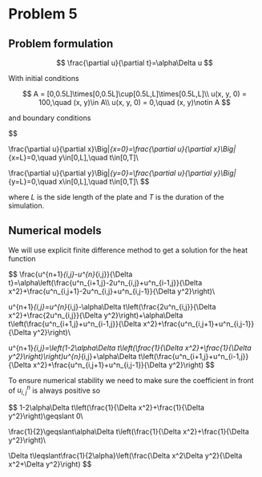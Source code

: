 # Problem 5

## Problem formulation

$$
\frac{\partial u}{\partial t}=\alpha\Delta u
$$

With initial conditions

$$
A = [0,0.5L]\times[0,0.5L]\cup[0.5L,L]\times[0.5L,L]\\
u(x, y, 0) = 100,\quad (x, y)\in A\\
u(x, y, 0) = 0,\quad (x, y)\notin A
$$

and boundary conditions

$$

\frac{\partial u}{\partial x}\Big|_{x=0}=\frac{\partial u}{\partial x}\Big|_{x=L}=0,\quad y\in[0,L],\quad t\in[0,T]\\

\frac{\partial u}{\partial y}\Big|_{y=0}=\frac{\partial u}{\partial y}\Big|_{y=L}=0,\quad x\in[0,L],\quad t\in[0,T]\\
$$

where $L$ is the side length of the plate and $T$ is the duration of the simulation.

## Numerical models

We will use explicit finite difference method to get a solution for the heat function

$$
\frac{u^{n+1}_{i,j}-u^{n}_{i,j}}{\Delta t}=\alpha\left(\frac{u^n_{i+1,j}-2u^n_{i,j}+u^n_{i-1,j}}{\Delta x^2}+\frac{u^n_{i,j+1}-2u^n_{i,j}+u^n_{i,j-1}}{\Delta y^2}\right)\\

u^{n+1}_{i,j}=u^{n}_{i,j}-\alpha\Delta t\left(\frac{2u^n_{i,j}}{\Delta x^2}+\frac{2u^n_{i,j}}{\Delta y^2}\right)+\alpha\Delta t\left(\frac{u^n_{i+1,j}+u^n_{i-1,j}}{\Delta x^2}+\frac{u^n_{i,j+1}+u^n_{i,j-1}}{\Delta y^2}\right)\\

u^{n+1}_{i,j}=\left(1-2\alpha\Delta t\left(\frac{1}{\Delta x^2}+\frac{1}{\Delta y^2}\right)\right)u^{n}_{i,j}+\alpha\Delta t\left(\frac{u^n_{i+1,j}+u^n_{i-1,j}}{\Delta x^2}+\frac{u^n_{i,j+1}+u^n_{i,j-1}}{\Delta y^2}\right)
$$

To ensure numerical stability we need to make sure the coefficient in front of $u_{i,j}^n$ is always positive so

$$
1-2\alpha\Delta t\left(\frac{1}{\Delta x^2}+\frac{1}{\Delta y^2}\right)\geqslant 0\\

\frac{1}{2}\geqslant\alpha\Delta t\left(\frac{1}{\Delta x^2}+\frac{1}{\Delta y^2}\right)\\

\Delta t\leqslant\frac{1}{2\alpha}\left(\frac{\Delta x^2\Delta y^2}{\Delta x^2+\Delta y^2}\right)
$$
